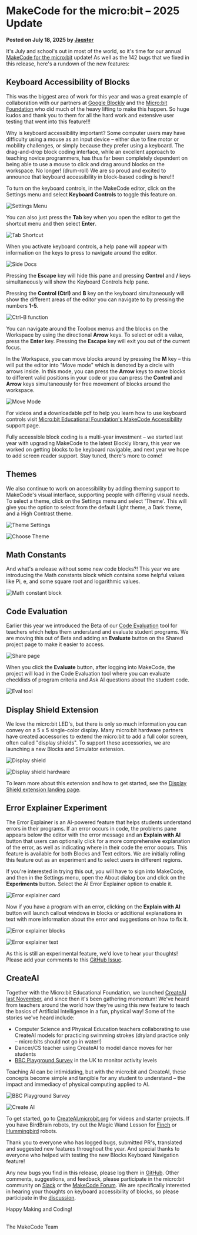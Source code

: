 # MakeCode for the micro:bit – 2025 Update

**Posted on July 18, 2025 by [Jaqster](https://github.com/jaqster)**

It's July and school's out in most of the world, so it's time for our annual [MakeCode for the micro:bit](https://makecode.microbit.org) update! As well as the 142 bugs that we fixed in this release, here's a rundown of the new features:

## Keyboard Accessibility of Blocks

This was the biggest area of work for this year and was a great example of collaboration with our partners at [Google Blockly](https://developers.google.com/blockly) and the [Micro:bit Foundation](https://microbit.org) who did much of the heavy lifting to make this happen. So huge kudos and thank you to them for all the hard work and extensive user testing that went into this feature!!!

Why is keyboard accessibility important? Some computer users may have difficulty using a mouse as an input device – either due to fine motor or mobility challenges, or simply because they prefer using a keyboard. The drag-and-drop block coding interface, while an excellent approach to teaching novice programmers, has thus far been completely dependent on being able to use a mouse to click and drag around blocks on the workspace. No longer! (drum-roll) We are so proud and excited to announce that keyboard accessibility in block-based coding is here!!!

To turn on the keyboard controls, in the MakeCode editor, click on the Settings menu and select **Keyboard Controls** to toggle this feature on.

![Settings Menu](/static/blog/microbit/2025-update/settings-menu.png)

You can also just press the **Tab** key when you open the editor to get the shortcut menu and then select **Enter**.

![Tab Shortcut](/static/blog/microbit/2025-update/tab-shortcut.png)

When you activate keyboard controls, a help pane will appear with information on the keys to press to navigate around the editor.
 
![Side Docs](/static/blog/microbit/2025-update/sidedocs.png)

Pressing the **Escape** key will hide this pane and pressing **Control** and **/** keys simultaneously will show the Keyboard Controls help pane.

Pressing the **Control (Ctrl)** and **B** key on the keyboard simultaneously will show the different areas of the editor you can navigate to by pressing the numbers **1-5**.
 
![Ctrl-B function](/static/blog/microbit/2025-update/ctrl-b.png)

You can navigate around the Toolbox menus and the blocks on the Workspace by using the directional **Arrow** keys. To select or edit a value, press the **Enter** key.  Pressing the **Escape** key will exit you out of the current focus.  

In the Workspace, you can move blocks around by pressing the **M** key – this will put the editor into "Move mode" which is denoted by a circle with arrows inside. In this mode, you can press the **Arrow** keys to move blocks to different valid positions in your code or you can press the **Control** and **Arrow** keys simultaneously for free movement of blocks around the workspace.
 
![Move Mode](/static/blog/microbit/2025-update/move-mode.png)

For videos and a downloadable pdf to help you learn how to use keyboard controls visit [Micro:bit Educational Foundation's MakeCode Accessibility](https://microbit.org/accessibility/microsoft-makecode) support page. 

Fully accessible block coding is a multi-year investment – we started last year with upgrading MakeCode to the latest Blockly library, this year we worked on getting blocks to be keyboard navigable, and next year we hope to add screen reader support.  Stay tuned, there's more to come!

## Themes

We also continue to work on accessibility by adding theming support to MakeCode's visual interface, supporting people with differing visual needs. To select a theme, click on the Settings menu and select 'Theme'. This will give you the option to select from the default Light theme, a Dark theme, and a High Contrast theme.
 
![Theme Settings](/static/blog/microbit/2025-update/theme-settings.png)

![Choose Theme](/static/blog/microbit/2025-update/choose-theme.png)

## Math Constants

And what's a release without some new code blocks?!  This year we are introducing the Math constants block which contains some helpful values like Pi, e, and some square root and logarithmic values.
 
![Math constant block](/static/blog/microbit/2025-update/math-const.png)

## Code Evaluation

Earlier this year we introduced the Beta of our [Code Evaluation](https://makecode.com/blog/tools/code-eval-tool) tool for teachers which helps them understand and evaluate student programs. We are moving this out of Beta and adding an **Evaluate** button on the Shared project page to make it easier to access.  

 
![Share page](/static/blog/microbit/2025-update/share-page.png)

When you click the **Evaluate** button, after logging into MakeCode, the project will load in the Code Evaluation tool where you can evaluate checklists of program criteria and Ask AI questions about the student code.
 
![Eval tool](/static/blog/microbit/2025-update/eval-tool.png)

## Display Shield Extension

We love the micro:bit LED's, but there is only so much information you can convey on a 5 x 5 single-color display. Many micro:bit hardware partners have created accessories to extend the micro:bit to add a full color screen, often called "display shields". To support these accessories, we are launching a new Blocks and Simulator extension.
 
![Display shield](/static/blog/microbit/2025-update/display-shield.png)

![Display shield hardware](/static/blog/microbit/2025-update/display-shield-hw.png)

To learn more about this extension and how to get started, see the [Display Shield extension landing page]( https://makecode.microbit.org/pkg/microbit-apps/display-shield). 

## Error Explainer Experiment

The Error Explainer is an AI-powered feature that helps students understand errors in their programs. If an error occurs in code, the problems pane appears below the editor with the error message and an **Explain with AI** button that users can optionally click for a more comprehensive explanation of the error, as well as indicating where in their code the error occurs. This feature is available for both Blocks and Text editors. We are initially rolling this feature out as an experiment and to select users in different regions.

If you're interested in trying this out, you will have to sign into MakeCode, and then in the Settings menu, open the About dialog box and click on the **Experiments** button. Select the AI Error Explainer option to enable it.

![Error explainer card](/static/blog/microbit/2025-update/error-explainer-card.png)

Now if you have a program with an error, clicking on the **Explain with AI** button will launch callout windows in blocks or additional explanations in text with more information about the error and suggestions on how to fix it.

![Error explainer blocks](/static/blog/microbit/2025-update/error-explainer-blocks.png)

![Error explainer text](/static/blog/microbit/2025-update/error-explainer-text.png)

As this is still an experimental feature, we'd love to hear your thoughts!  Please add your comments to this [GitHub Issue](https://github.com/microsoft/pxt/issues/10694). 

## CreateAI

Together with the Micro:bit Educational Foundation, we launched [CreateAI last November]( https://microbit.org/news/2024-11-20/microbit-CreateAI-launch), and since then it's been gathering momentum!  We've heard from teachers around the world how they're using this new feature to teach the basics of Artificial Intelligence in a fun, physical way!  Some of the stories we've heard include:

* Computer Science and Physical Education teachers collaborating to use CreateAI models for practicing swimming strokes (dryland practice only – micro:bits should not go in water!)
* Dancer/CS teacher using CreateAI to model dance moves for her students
* [BBC Playground Survey]( https://www.bbc.co.uk/teach/microbit/articles/zkskh4j) in the UK to monitor activity levels

Teaching AI can be intimidating, but with the micro:bit and CreateAI, these concepts become simple and tangible for any student to understand – the impact and immediacy of physical computing applied to AI.
 
![BBC Playground Survey](/static/blog/microbit/2025-update/bbc-playground-survey.jpg)
 
![Create AI](/static/blog/microbit/2025-update/create-ai.png)

To get started, go to [CreateAI.microbit.org](https://createai.microbit.org) for videos and starter projects. If you have BirdBrain robots, try out the Magic Wand Lesson for [Finch](https://learn.birdbraintechnologies.com/finch/magicwand) or [Hummingbird](https://learn.birdbraintechnologies.com/hummingbirdbit/magicwand) robots.

Thank you to everyone who has logged bugs, submitted PR's, translated and suggested new features throughout the year. And special thanks to everyone who helped with testing the new Blocks Keyboard Navigation feature!

Any new bugs you find in this release, please log them in [GitHub](https://github.com/Microsoft/pxt-microbit/issues). Other comments, suggestions, and feedback, please participate in the micro:bit community on [Slack](https://tech.microbit.org/get-involved/where-to-find) or the [MakeCode Forum](https://forum.makecode.com). We are specifically interested in hearing your thoughts on keyboard accessibility of blocks, so please participate in the [discussion]( https://forum.makecode.com/t/keyboard-accessibility-for-blocks/37422).

Happy Making and Coding!

<br/>
The MakeCode Team
